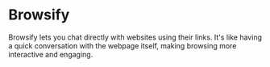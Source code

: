 # Browsify
Browsify lets you chat directly with websites using their links. It's like having a quick conversation with the webpage itself, making browsing more interactive and engaging.
